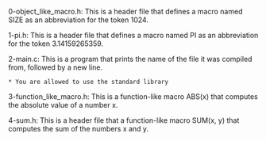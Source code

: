 0-object_like_macro.h: This is a header file that defines a macro named SIZE as an abbreviation for the token 1024.

1-pi.h: This is a header file that defines a macro named PI as an abbreviation for the token 3.14159265359.

2-main.c: This is a program that prints the name of the file it was compiled from, followed by a new line.

	* You are allowed to use the standard library

3-function_like_macro.h: This is a function-like macro ABS(x) that computes the absolute value of a number x.

4-sum.h: This is a header file that a function-like macro SUM(x, y) that computes the sum of the numbers x and y.
